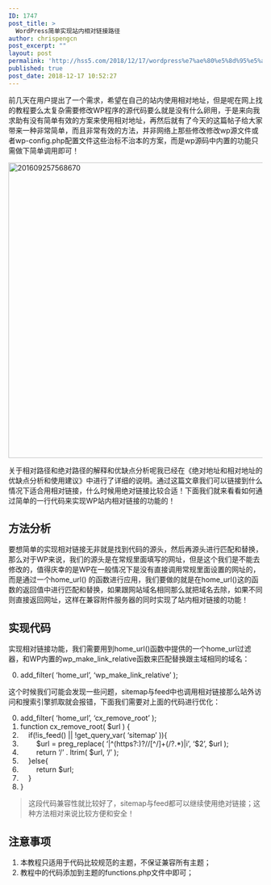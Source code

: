 ```yaml
---
ID: 1747
post_title: >
  WordPress简单实现站内相对链接路径
author: chrispengcn
post_excerpt: ""
layout: post
permalink: 'http://hss5.com/2018/12/17/wordpress%e7%ae%80%e5%8d%95%e5%ae%9e%e7%8e%b0%e7%ab%99%e5%86%85%e7%9b%b8%e5%af%b9%e9%93%be%e6%8e%a5%e8%b7%af%e5%be%84/'
published: true
post_date: 2018-12-17 10:52:27
---
```

<div class="cxtheme-single-header"></div>
<div class="cxtheme-single-main">
<div id="article-index">

前几天在用户提出了一个需求，希望在自己的站内使用相对地址，但是呢在网上找的教程要么太复杂需要修改WP程序的源代码要么就是没有什么卵用，于是来向我求助有没有简单有效的方案来使用相对地址，再然后就有了今天的这篇帖子给大家带来一种非常简单，而且非常有效的方法，并非网络上那些修改修改wp源文件或者wp-config.php配置文件这些治标不治本的方案，而是wp源码中内置的功能只需做下简单调用即可！

</div>
<div class="post-countent-data">
<p class="main-p-imgbox"><img class="alignnone size-full wp-image-1750" src="http://hss5.com/wp-content/uploads/2018/12/201609257568670-1.jpg" width="1000" height="585" alt="201609257568670" /></p>
关于相对路径和绝对路径的解释和优缺点分析呢我已经在《绝对地址和相对地址的优缺点分析和使用建议》中进行了详细的说明。通过这篇文章我们可以链接到什么情况下适合用相对链接，什么时候用绝对链接比较合适！下面我们就来看看如何通过简单的一行代码来实现WP站内相对链接的功能的！
<h2 id="title-0">方法分析</h2>
要想简单的实现相对链接无非就是找到代码的源头，然后再源头进行匹配和替换，那么对于WP来说，我们的源头是在常规里面填写的网址，但是这个我们是不能去修改的，值得庆幸的是WP在一般情况下是没有直接调用常规里面设置的网址的，而是通过一个home_url() 的函数进行应用，我们要做的就是在home_url()这的函数的返回值中进行匹配和替换，如果跟网站域名相同那么就把域名去除，如果不同则直接返回网址，这样在兼容附件服务器的同时实现了站内相对链接的功能！
<h2 id="title-1">实现代码</h2>
实现相对链接功能，我们需要用到home_url()函数中提供的一个home_url过滤器，和WP内置的wp_make_link_relative函数来匹配替换跟主域相同的域名：
<div class="dp-highlighter nogutter">
<ol class="dp-j" start="0">
 	<li class="alt">add_filter( ‘home_url’, ‘wp_make_link_relative’ );</li>
</ol>
</div>
这个时候我们可能会发现一些问题，sitemap与feed中也调用相对链接那么站外访问和搜索引擎抓取就会报错，下面我们需要对上面的代码进行优化：
<div class="dp-highlighter nogutter">
<ol class="dp-j" start="0">
 	<li class="alt">add_filter( ‘home_url’, ‘cx_remove_root’ );</li>
 	<li class="">function cx_remove_root( $url ) {</li>
 	<li class="alt">    <span class="keyword">if</span>(!is_feed() || !get_query_var( ‘sitemap’ )){</li>
 	<li class="">        $url = preg_replace( ‘|^(https?:)?<span class="comment">//[^/]+(/?.*)|i’, ‘$2’, $url );</span></li>
 	<li class="alt">        <span class="keyword">return</span> ‘/’ . ltrim( $url, ‘/’ );</li>
 	<li class="">    }<span class="keyword">else</span>{</li>
 	<li class="alt">        <span class="keyword">return</span> $url;</li>
 	<li class="">    }</li>
 	<li class="alt">}</li>
</ol>
</div>
<blockquote class="geshi"><i class="iconfont layui-extend-quote"></i>这段代码兼容性就比较好了，sitemap与feed都可以继续使用绝对链接；这种方法相对来说比较方便和安全！</blockquote>
<h2 id="title-2">注意事项</h2>
<ol>
 	<li>本教程只适用于代码比较规范的主题，不保证兼容所有主题；</li>
 	<li>教程中的代码添加到主题的functions.php文件中即可；</li>
</ol>
</div>
</div>